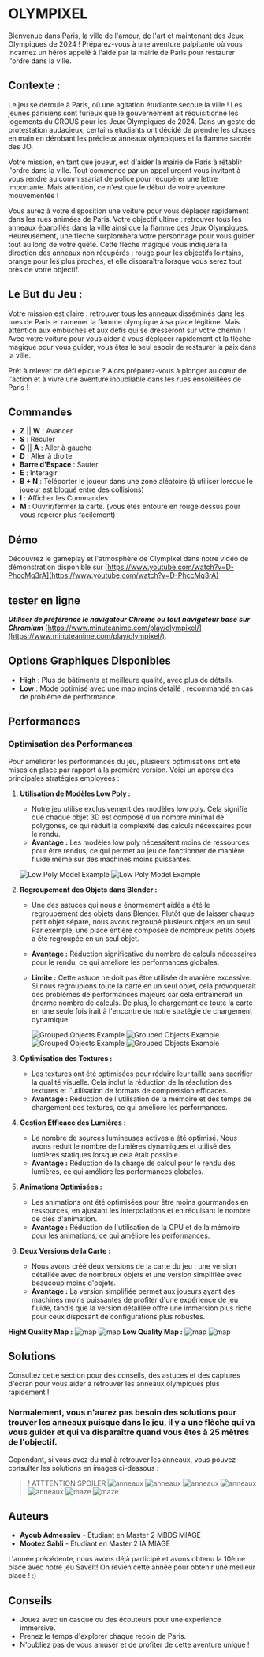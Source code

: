 # OLYMPIXEL

Bienvenue dans Paris, la ville de l'amour, de l'art et maintenant des Jeux Olympiques de 2024 ! Préparez-vous à une aventure palpitante où vous incarnez un héros appelé à l'aide par la mairie de Paris pour restaurer l'ordre dans la ville.

## Contexte :

Le jeu se déroule à Paris, où une agitation étudiante secoue la ville ! Les jeunes parisiens sont furieux que le gouvernement ait réquisitionné les logements du CROUS pour les Jeux Olympiques de 2024. Dans un geste de protestation audacieux, certains étudiants ont décidé de prendre les choses en main en dérobant les précieux anneaux olympiques et la flamme sacrée des JO.

Votre mission, en tant que joueur, est d'aider la mairie de Paris à rétablir l'ordre dans la ville. Tout commence par un appel urgent vous invitant à vous rendre au commissariat de police pour récupérer une lettre importante. Mais attention, ce n'est que le début de votre aventure mouvementée !

Vous aurez à votre disposition une voiture pour vous déplacer rapidement dans les rues animées de Paris. Votre objectif ultime : retrouver tous les anneaux éparpillés dans la ville ainsi que la flamme des Jeux Olympiques. Heureusement, une flèche surplombera votre personnage pour vous guider tout au long de votre quête. Cette flèche magique vous indiquera la direction des anneaux non récupérés : rouge pour les objectifs lointains, orange pour les plus proches, et elle disparaîtra lorsque vous serez tout près de votre objectif.

## Le But du Jeu :

Votre mission est claire : retrouver tous les anneaux disséminés dans les rues de Paris et ramener la flamme olympique à sa place légitime. Mais attention aux embûches et aux défis qui se dresseront sur votre chemin ! Avec votre voiture pour vous aider à vous déplacer rapidement et la flèche magique pour vous guider, vous êtes le seul espoir de restaurer la paix dans la ville.

Prêt à relever ce défi épique ? Alors préparez-vous à plonger au cœur de l'action et à vivre une aventure inoubliable dans les rues ensoleillées de Paris !


## Commandes

- **Z** || **W** : Avancer
- **S** : Reculer
- **Q** || **A** : Aller à gauche
- **D** : Aller à droite
- **Barre d'Espace** : Sauter
- **E** : Interagir
- **B + N** : Téléporter le joueur dans une zone aléatoire (à utiliser lorsque le joueur est bloqué entre des collisions)
- **I** : Afficher les Commandes
- **M** : Ouvrir/fermer la carte. (vous êtes entouré en rouge dessus pour vous reperer plus facilement)


## Démo

Découvrez le gameplay et l'atmosphère de Olympixel dans notre vidéo de démonstration disponible sur [https://www.youtube.com/watch?v=D-PhccMq3rA](https://www.youtube.com/watch?v=D-PhccMq3rA)


##  tester en ligne 
***Utiliser de préférence le navigateur Chrome ou tout navigateur basé sur Chromium***
[https://www.minuteanime.com/play/olympixel/](https://www.minuteanime.com/play/olympixel/).


## Options Graphiques Disponibles

- **High** : Plus de bâtiments et meilleure qualité, avec plus de détails.
- **Low** : Mode optimisé avec une map moins detailé , recommandé en cas de problème de performance.

## Performances

### Optimisation des Performances

Pour améliorer les performances du jeu, plusieurs optimisations ont été mises en place par rapport à la première version. Voici un aperçu des principales stratégies employées :

1. **Utilisation de Modèles Low Poly :**
   - Notre jeu utilise exclusivement des modèles low poly. Cela signifie que chaque objet 3D est composé d'un nombre minimal de polygones, ce qui réduit la complexité des calculs nécessaires pour le rendu.
   - **Avantage :** Les modèles low poly nécessitent moins de ressources pour être rendus, ce qui permet au jeu de fonctionner de manière fluide même sur des machines moins puissantes.

   ![Low Poly Model Example](https://hlsplay.tk/olympixel/images/map%20ilmustration5%20.png)
   ![Low Poly Model Example](https://hlsplay.tk/olympixel/images/map%20ilmustration4%20.png)
   
   
3. **Regroupement des Objets dans Blender :**
   - Une des astuces qui nous a énormément aidés a été le regroupement des objets dans Blender. Plutôt que de laisser chaque petit objet séparé, nous avons regroupé plusieurs objets en un seul. Par exemple, une place entière composée de nombreux petits objets a été regroupée en un seul objet.
   - **Avantage :** Réduction significative du nombre de calculs nécessaires pour le rendu, ce qui améliore les performances globales.
   - **Limite :** Cette astuce ne doit pas être utilisée de manière excessive. Si nous regroupions toute la carte en un seul objet, cela provoquerait des problèmes de performances majeurs car cela entraînerait un énorme nombre de calculs. De plus, le chargement de toute la carte en une seule fois irait à l'encontre de notre stratégie de chargement dynamique.
  
        ![Grouped Objects Example](https://hlsplay.tk/olympixel/images/optimistaion1.png)
        ![Grouped Objects Example](https://hlsplay.tk/olympixel/images/optimistaion3.png)
        ![Grouped Objects Example](https://hlsplay.tk/olympixel/images/optimistaion2.png)
        ![Grouped Objects Example](https://hlsplay.tk/olympixel/images/optimistaion4.png)


4. **Optimisation des Textures :**
   - Les textures ont été optimisées pour réduire leur taille sans sacrifier la qualité visuelle. Cela inclut la réduction de la résolution des textures et l'utilisation de formats de compression efficaces.
   - **Avantage :** Réduction de l'utilisation de la mémoire et des temps de chargement des textures, ce qui améliore les performances.

5. **Gestion Efficace des Lumières :**
   - Le nombre de sources lumineuses actives a été optimisé. Nous avons réduit le nombre de lumières dynamiques et utilisé des lumières statiques lorsque cela était possible.
   - **Avantage :** Réduction de la charge de calcul pour le rendu des lumières, ce qui améliore les performances globales.

6. **Animations Optimisées :**
   - Les animations ont été optimisées pour être moins gourmandes en ressources, en ajustant les interpolations et en réduisant le nombre de clés d'animation.
   - **Avantage :** Réduction de l'utilisation de la CPU et de la mémoire pour les animations, ce qui améliore les performances.

7. **Deux Versions de la Carte :**
   - Nous avons créé deux versions de la carte du jeu : une version détaillée avec de nombreux objets et une version simplifiée avec beaucoup moins d'objets.
   - **Avantage :** La version simplifiée permet aux joueurs ayant des machines moins puissantes de profiter d'une expérience de jeu fluide, tandis que la version détaillée offre une immersion plus riche pour ceux disposant de configurations plus robustes.

**Hight Quality Map :**
![map](https://hlsplay.tk/olympixel/images/map2.png)
![map](https://hlsplay.tk/olympixel/images/heigh%20map.png)
**Low Quality Map :**
![map](https://hlsplay.tk/olympixel/images/map3.png)
![map](https://hlsplay.tk/olympixel/images/low%20map1.png)

## Solutions

Consultez cette section pour des conseils, des astuces et des captures d'écran pour vous aider à retrouver les anneaux olympiques plus rapidement !

### Normalement, vous n'aurez pas besoin des solutions pour trouver les anneaux puisque dans le jeu, il y a une flèche qui va vous guider et qui va disparaître quand vous êtes à 25 mètres de l'objectif.
Cependant, si vous avez du mal à retrouver les anneaux, vous pouvez consulter les solutions en images ci-dessous :

>! ATTTENTION SPOILER
>![anneaux ](https://hlsplay.tk/olympixel/images/solution2.png)
>![anneaux ](https://hlsplay.tk/olympixel/images/solution5.png)
>![anneaux ](https://hlsplay.tk/olympixel/images/solution4.png)
>![anneaux ](https://hlsplay.tk/olympixel/images/solution3.png)
>![anneaux ](https://hlsplay.tk/olympixel/images/solution%20.png)
>![maze](https://hlsplay.tk/olympixel/images/map%20ilmustration4%20.png)
>![maze](https://hlsplay.tk/olympixel/images/maze%20solution.png)


## Auteurs

- **Ayoub Admessiev** - Étudiant en Master 2 MBDS MIAGE
- **Mootez Sahli** - Étudiant en Master 2 IA MIAGE
    
L'année précédente, nous avons déjà participé et avons obtenu la 10ème place avec notre jeu SaveIt! On revien cette année pour obtenir une meilleur place ! :)

## Conseils

- Jouez avec un casque ou des écouteurs pour une expérience immersive.
- Prenez le temps d'explorer chaque recoin de Paris.
- N'oubliez pas de vous amuser et de profiter de cette aventure unique !

